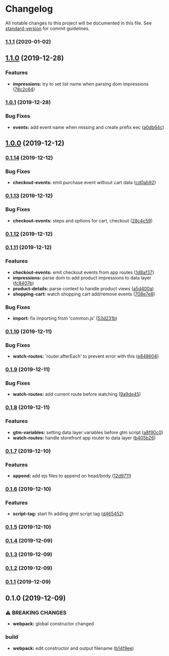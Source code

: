 # Changelog

All notable changes to this project will be documented in this file. See [standard-version](https://github.com/conventional-changelog/standard-version) for commit guidelines.

### [1.1.1](https://github.com/ecomclub/widget-tag-manager/compare/v1.1.0...v1.1.1) (2020-01-02)

## [1.1.0](https://github.com/ecomclub/widget-tag-manager/compare/v1.0.1...v1.1.0) (2019-12-28)


### Features

* **impressions:** try to set list name when parsing dom impressions ([78c2c64](https://github.com/ecomclub/widget-tag-manager/commit/78c2c64745dfcbfb439be058037545c85b09542f))

### [1.0.1](https://github.com/ecomclub/widget-tag-manager/compare/v1.0.0...v1.0.1) (2019-12-28)


### Bug Fixes

* **events:** add event name when missing and create prefix eec ([a0db64c](https://github.com/ecomclub/widget-tag-manager/commit/a0db64ca578f597a66c79ba1fc495c43089f2a6a))

## [1.0.0](https://github.com/ecomclub/widget-tag-manager/compare/v0.1.14...v1.0.0) (2019-12-12)

### [0.1.14](https://github.com/ecomclub/widget-tag-manager/compare/v0.1.13...v0.1.14) (2019-12-12)


### Bug Fixes

* **checkout-events:** emit purchase event without cart data ([cd0ab92](https://github.com/ecomclub/widget-tag-manager/commit/cd0ab92acd341370def66bc4924ee25a5a869e80))

### [0.1.13](https://github.com/ecomclub/widget-tag-manager/compare/v0.1.12...v0.1.13) (2019-12-12)


### Bug Fixes

* **checkout-events:** steps and options for cart, checkout ([28c4c59](https://github.com/ecomclub/widget-tag-manager/commit/28c4c59ee2d44356b16e1cad0bd5e550239a4768))

### [0.1.12](https://github.com/ecomclub/widget-tag-manager/compare/v0.1.11...v0.1.12) (2019-12-12)

### [0.1.11](https://github.com/ecomclub/widget-tag-manager/compare/v0.1.10...v0.1.11) (2019-12-12)


### Features

* **checkout-events:** emit checkout events from app routes ([1d8af37](https://github.com/ecomclub/widget-tag-manager/commit/1d8af379a86739c5c8ab441d023449261f552cdd))
* **impressions:** parse dom to add product impressions to data layer ([fc8407b](https://github.com/ecomclub/widget-tag-manager/commit/fc8407bf5e3971e9d6a01996f34644adcb7c56c5))
* **product-details:** parse context to handle product views ([a5d400a](https://github.com/ecomclub/widget-tag-manager/commit/a5d400a79c8a1bbb0033b560506d9ccc12686140))
* **shopping-cart:** watch shopping cart add/remove events ([708e7e8](https://github.com/ecomclub/widget-tag-manager/commit/708e7e87cdf24992a6bec43801e4e6978c77dd70))


### Bug Fixes

* **import:** fix importing from 'common.js' ([53d231b](https://github.com/ecomclub/widget-tag-manager/commit/53d231b263b8217114584de041f0808eafea38cd))

### [0.1.10](https://github.com/ecomclub/widget-tag-manager/compare/v0.1.9...v0.1.10) (2019-12-11)


### Bug Fixes

* **watch-routes:** 'router.afterEach' to prevent error with this ([e848604](https://github.com/ecomclub/widget-tag-manager/commit/e848604d1bc21cd531e3f1b0421682c2e3f5293a))

### [0.1.9](https://github.com/ecomclub/widget-tag-manager/compare/v0.1.8...v0.1.9) (2019-12-11)


### Bug Fixes

* **watch-routes:** add current route before watching ([9a9de45](https://github.com/ecomclub/widget-tag-manager/commit/9a9de45632d8974d4505441d5a6108d1773c09b7))

### [0.1.8](https://github.com/ecomclub/widget-tag-manager/compare/v0.1.7...v0.1.8) (2019-12-11)


### Features

* **gtm-variables:** setting data layer variables before gtm script ([a8f90c0](https://github.com/ecomclub/widget-tag-manager/commit/a8f90c0d0b742c91bd9e851f7f2fd86e01aefebb))
* **watch-routes:** handle storefront app router to data layer ([b405b26](https://github.com/ecomclub/widget-tag-manager/commit/b405b26029600c8db46543f6960f4a472d05f19a))

### [0.1.7](https://github.com/ecomclub/widget-tag-manager/compare/v0.1.6...v0.1.7) (2019-12-10)


### Features

* **append:** add ejs files to append on head/body ([12d9711](https://github.com/ecomclub/widget-tag-manager/commit/12d97113ce4bc95e89e6c4a0b7a8680ec103edda))

### [0.1.6](https://github.com/ecomclub/widget-tag-manager/compare/v0.1.5...v0.1.6) (2019-12-10)


### Features

* **script-tag:** start fn adding gtml script tag ([d465452](https://github.com/ecomclub/widget-tag-manager/commit/d465452a7f4f184bc125431b2d103e589b2814d9))

### [0.1.5](https://github.com/ecomclub/widget-tag-manager/compare/v0.1.4...v0.1.5) (2019-12-10)

### [0.1.4](https://github.com/ecomclub/widget-tag-manager/compare/v0.1.3...v0.1.4) (2019-12-09)

### [0.1.3](https://github.com/ecomclub/widget-tag-manager/compare/v0.1.2...v0.1.3) (2019-12-09)

### [0.1.2](https://github.com/ecomclub/widget-tag-manager/compare/v0.1.1...v0.1.2) (2019-12-09)

### [0.1.1](https://github.com/ecomclub/widget-tag-manager/compare/v0.1.0...v0.1.1) (2019-12-09)

## 0.1.0 (2019-12-09)


### ⚠ BREAKING CHANGES

* **webpack:** global constructor changed

### build

* **webpack:** edit constructor and output filename ([b14f9ee](https://github.com/ecomclub/widget-tag-manager/commit/b14f9eeda5f6e5d74133119a97a4a213a1e52d87))
